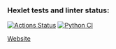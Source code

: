 ### Hexlet tests and linter status:
[![Actions Status](https://github.com/anna-at-sea/python-project-52/actions/workflows/hexlet-check.yml/badge.svg)](https://github.com/anna-at-sea/python-project-52/actions)
[![Python CI](https://github.com/anna-at-sea/python-project-52/actions/workflows/CI.yml/badge.svg)](https://github.com/anna-at-sea/python-project-52/actions/workflows/CI.yml)

[Website](https://task-manager-eqwt.onrender.com/)